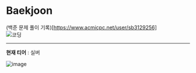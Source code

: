 # Baekjoon
(백준 문제 풀이 기록)[https://www.acmicpc.net/user/sb3129256]
<br>
![코딩](https://github.com/suzzang2/Baekjoon/assets/134358849/48361db8-93a6-4302-8904-4b529c644bc6)

---
**현재 티어** : 실버

![image](https://github.com/suzzang2/Baekjoon/assets/134358849/4a817648-7e1c-4e2f-8833-3ab922091985)
